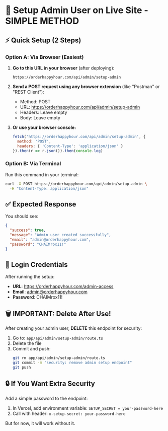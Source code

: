 # 🔧 Setup Admin User on Live Site - SIMPLE METHOD

## ⚡ Quick Setup (2 Steps)

### Option A: Via Browser (Easiest)

1. **Go to this URL in your browser** (after deploying):
   ```
   https://orderhappyhour.com/api/admin/setup-admin
   ```

2. **Send a POST request using any browser extension** (like "Postman" or "REST Client"):
   - Method: POST
   - URL: https://orderhappyhour.com/api/admin/setup-admin
   - Headers: Leave empty
   - Body: Leave empty

3. **Or use your browser console:**
   ```javascript
   fetch('https://orderhappyhour.com/api/admin/setup-admin', {
     method: 'POST',
     headers: { 'Content-Type': 'application/json' }
   }).then(r => r.json()).then(console.log)
   ```

### Option B: Via Terminal

Run this command in your terminal:

```bash
curl -X POST https://orderhappyhour.com/api/admin/setup-admin \
  -H "Content-Type: application/json"
```

## ✅ Expected Response

You should see:
```json
{
  "success": true,
  "message": "Admin user created successfully",
  "email": "admin@orderhappyhour.com",
  "password": "CHAIMrox11!"
}
```

## 🔑 Login Credentials

After running the setup:
- **URL**: https://orderhappyhour.com/admin-access
- **Email**: admin@orderhappyhour.com
- **Password**: CHAIMrox11!

## 🗑️ IMPORTANT: Delete After Use!

After creating your admin user, **DELETE** this endpoint for security:

1. Go to: `app/api/admin/setup-admin/route.ts`
2. Delete the file
3. Commit and push:
   ```bash
   git rm app/api/admin/setup-admin/route.ts
   git commit -m "security: remove admin setup endpoint"
   git push
   ```

## 🔒 If You Want Extra Security

Add a simple password to the endpoint:

1. In Vercel, add environment variable: `SETUP_SECRET = your-password-here`
2. Call with header: `x-setup-secret: your-password-here`

But for now, it will work without it.

